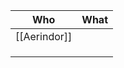 
| Who          | What |
| ------------ | ---- |
| [[Aerindor]] |      |
|              |      |
|              |      |
|              |      |